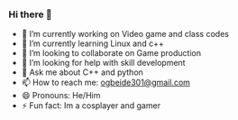 ### Hi there 👋

<!--
**Osasusanoo/Osasusanoo** is a ✨ _special_ ✨ repository because its `README.md` (this file) appears on your GitHub profile.

Here are some ideas to get you started:
-->
- 🔭 I’m currently working on Video game and class codes
- 🌱 I’m currently learning Linux and c++
- 👯 I’m looking to collaborate on Game production
- 🤔 I’m looking for help with skill development
- 💬 Ask me about C++ and python
- 📫 How to reach me: ogbeide301@gmail.com
- 😄 Pronouns: He/Him
- ⚡ Fun fact: Im a cosplayer and gamer

